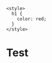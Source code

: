 <!DOCTYPE html>
<html lang="en">
  <head>
    <meta charset="UTF-8" />
    <meta name="viewport" content="width=device-width, initial-scale=1.0" />
    <title>Document</title>

    <style>
      h1 {
        color: red;
      }
    </style>
  </head>
  <body>
    <h1>Test</h1>
  </body>
</html>
